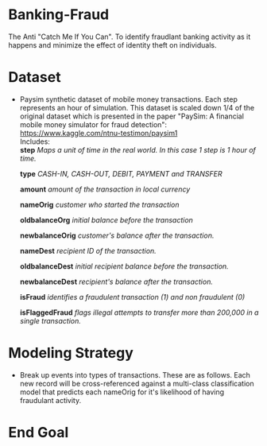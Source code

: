 # Banking-Fraud
The Anti "Catch Me If You Can". To identify fraudlant banking activity as it happens and minimize the effect of identity theft on individuals. 

# Dataset
- Paysim synthetic dataset of mobile money transactions. Each step represents an hour of simulation. This dataset is scaled down 1/4 of the original dataset which is presented in the paper "PaySim: A financial mobile money simulator for fraud detection": 
https://www.kaggle.com/ntnu-testimon/paysim1    
Includes:    
    <strong>step</strong>
    <em>Maps a unit of time in the real world. In this case 1 step is 1 hour of time.</em>
    
    <strong>type</strong>
    <em>CASH-IN, CASH-OUT, DEBIT, PAYMENT and TRANSFER</em>
    
    <strong>amount</strong>
    <em>amount of the transaction in local currency</em>
    
    <strong>nameOrig</strong>
    <em>customer who started the transaction</em>
    
    <strong>oldbalanceOrg</strong>
    <em>initial balance before the transaction</em>
    
    <strong>newbalanceOrig</strong>
    <em>customer's balance after the transaction.</em>
    
    <strong>nameDest</strong>
    <em>recipient ID of the transaction.</em>
    
    <strong>oldbalanceDest</strong>
    <em>initial recipient balance before the transaction.</em>
    
    <strong>newbalanceDest</strong>
    <em>recipient's balance after the transaction.</em>
    
    <strong>isFraud</strong>
    <em>identifies a fraudulent transaction (1) and non fraudulent (0)</em>
    
    <strong>isFlaggedFraud</strong>
    <em>flags illegal attempts to transfer more than 200,000 in a single transaction.</em>

# Modeling Strategy
- Break up events into types of transactions. These are as follows. Each new record will be cross-referenced against a multi-class classification model that predicts each nameOrig for it's likelihood of having fraudulant activity.
  
# End Goal

